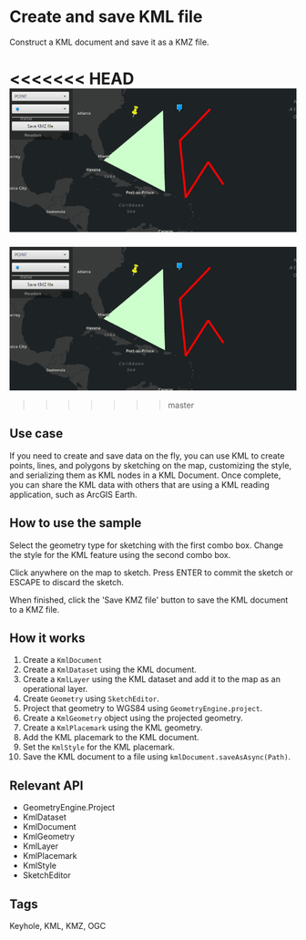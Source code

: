 # Create and save KML file

Construct a KML document and save it as a KMZ file.

<<<<<<< HEAD
![Image of create and save KML file](CreateAndSaveKmlFile.png)
=======
![Image of create and save KML file](CreateAndSaveKMLFile.png)
>>>>>>> master

## Use case

If you need to create and save data on the fly, you can use KML to create points, lines, and polygons by sketching on the map, customizing the style, and serializing them as KML nodes in a KML Document. Once complete, you can share the KML data with others that are using a KML reading application, such as ArcGIS Earth.

## How to use the sample

Select the geometry type for sketching with the first combo box.  Change the
 style for the KML feature using the second combo box. 

Click anywhere on the map to sketch. Press ENTER to commit the sketch or ESCAPE to discard the sketch. 
 
 When finished, click the 'Save KMZ file' button to save the KML document to a KMZ file. 

## How it works

1. Create a `KmlDocument`
2. Create a `KmlDataset` using the KML document.
3. Create a `KmlLayer` using the KML dataset and add it to the map as an operational layer.
4. Create `Geometry` using `SketchEditor`.
5. Project that geometry to WGS84 using `GeometryEngine.project`.
6. Create a `KmlGeometry` object using the projected geometry.
7. Create a `KmlPlacemark` using the KML geometry.
8. Add the KML placemark to the KML document.
9. Set the `KmlStyle` for the KML placemark.
10. Save the KML document to a file using `kmlDocument.saveAsAsync(Path)`.

## Relevant API

* GeometryEngine.Project
* KmlDataset
* KmlDocument
* KmlGeometry
* KmlLayer
* KmlPlacemark
* KmlStyle
* SketchEditor

## Tags

Keyhole, KML, KMZ, OGC
